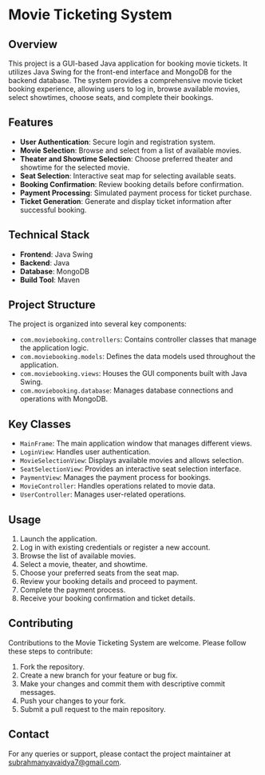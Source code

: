 # Movie Ticketing System

## Overview

This project is a GUI-based Java application for booking movie tickets. It utilizes Java Swing for the front-end interface and MongoDB for the backend database. The system provides a comprehensive movie ticket booking experience, allowing users to log in, browse available movies, select showtimes, choose seats, and complete their bookings.

## Features

- **User Authentication**: Secure login and registration system.
- **Movie Selection**: Browse and select from a list of available movies.
- **Theater and Showtime Selection**: Choose preferred theater and showtime for the selected movie.
- **Seat Selection**: Interactive seat map for selecting available seats.
- **Booking Confirmation**: Review booking details before confirmation.
- **Payment Processing**: Simulated payment process for ticket purchase.
- **Ticket Generation**: Generate and display ticket information after successful booking.

## Technical Stack

- **Frontend**: Java Swing
- **Backend**: Java
- **Database**: MongoDB
- **Build Tool**: Maven

## Project Structure

The project is organized into several key components:

- `com.moviebooking.controllers`: Contains controller classes that manage the application logic.
- `com.moviebooking.models`: Defines the data models used throughout the application.
- `com.moviebooking.views`: Houses the GUI components built with Java Swing.
- `com.moviebooking.database`: Manages database connections and operations with MongoDB.

## Key Classes

- `MainFrame`: The main application window that manages different views.
- `LoginView`: Handles user authentication.
- `MovieSelectionView`: Displays available movies and allows selection.
- `SeatSelectionView`: Provides an interactive seat selection interface.
- `PaymentView`: Manages the payment process for bookings.
- `MovieController`: Handles operations related to movie data.
- `UserController`: Manages user-related operations.

## Usage

1. Launch the application.
2. Log in with existing credentials or register a new account.
3. Browse the list of available movies.
4. Select a movie, theater, and showtime.
5. Choose your preferred seats from the seat map.
6. Review your booking details and proceed to payment.
7. Complete the payment process.
8. Receive your booking confirmation and ticket details.

## Contributing

Contributions to the Movie Ticketing System are welcome. Please follow these steps to contribute:

1. Fork the repository.
2. Create a new branch for your feature or bug fix.
3. Make your changes and commit them with descriptive commit messages.
4. Push your changes to your fork.
5. Submit a pull request to the main repository.

## Contact

For any queries or support, please contact the project maintainer at [subrahmanyavaidya7@gmail.com](mailto:subrahmanyavaidya7@gmail.com).
